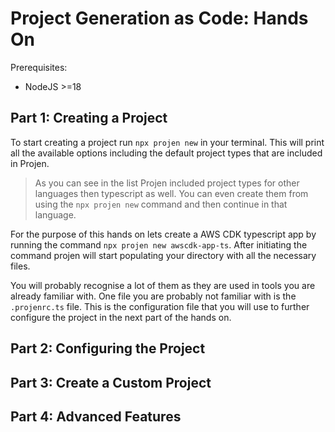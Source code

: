 # Project Generation as Code: Hands On

Prerequisites:
- NodeJS >=18


## Part 1: Creating a Project
To start creating a project run `npx projen new` in your terminal. This will print all the available options including the default project types that are included in Projen.

> As you can see in the list Projen included project types for other languages then typescript as well. You can even create them from using the `npx projen new` command and then continue in that language.

For the purpose of this hands on lets create a AWS CDK typescript app by running the command `npx projen new awscdk-app-ts`. After initiating the command projen will start populating your directory with all the necessary files.

You will probably recognise a lot of them as they are used in tools you are already familiar with. One file you are probably not familiar with is the `.projenrc.ts` file. This is the configuration file that you will use to further configure the project in the next part of the hands on.

## Part 2: Configuring the Project


## Part 3: Create a Custom Project


## Part 4: Advanced Features